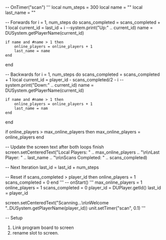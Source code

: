 -- OnTimer("scan")
'''
local num_steps = 300
local name = ""
local last_name = ""

-- Forwards
for i = 1, num_steps do
    scans_completed = scans_completed + 1
    local current_id = last_id + i
    --system.print("Up:" .. current_id)
    name = DUSystem.getPlayerName(current_id)

    if name and #name > 1 then
        online_players = online_players + 1
        last_name = name
    end
end

-- Backwards
for i = 1, num_steps do
    scans_completed = scans_completed + 1
    local current_id = player_id - scans_completed/2 - i
    --system.print("Down:" .. current_id)
    name = DUSystem.getPlayerName(current_id)

    if name and #name > 1 then
        online_players = online_players + 1
        last_name = nam
    end
end

if online_players > max_online_players then
    max_online_players = online_players
end

 -- Update the screen text after both loops finish
screen.setCenteredText("Local Players: " .. max_online_players .. "\n\nLast Player: " .. last_name .. "\n\nScans Completed: " .. scans_completed)

    
-- Next Iteration
last_id = last_id + num_steps

-- Reset
if scans_completed > player_id then
    online_players = 1
    scans_completed = 0
end
'''
-- onStart()
'''
max_online_players = 1
online_players = 1
scans_completed = 0
player_id = DUPlayer.getId()
last_id = player_id

screen.setCenteredText("Scanning...\n\nWelcome "..DUSystem.getPlayerName(player_id))
unit.setTimer("scan", 0.1)
'''

-- Setup 
1. Link program board to screen
2. rename slot to screen.
